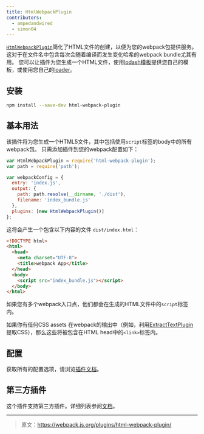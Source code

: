 ```yaml
---
title: HtmlWebpackPlugin
contributors:
  - ampedandwired
  - simon04
---
```


[`HtmlWebpackPlugin`](https://github.com/ampedandwired/html-webpack-plugin)简化了HTML文件的创建，以便为您的webpack包提供服务。 这对于在文件名中包含每次会随着编译而发生变化哈希的webpack bundle尤其有用。 您可以让插件为您生成一个HTML文件，使用[lodash模板](https://lodash.com/docs#template)提供您自己的模板，或使用您自己的[loader](/loaders)。


## 安装

``` bash
npm install --save-dev html-webpack-plugin
```


## 基本用法

该插件将为您生成一个HTML5文件，其中包括使用`script`标签的body中的所有webpack包。 只需添加插件到您的webpack配置如下：

```javascript
var HtmlWebpackPlugin = require('html-webpack-plugin');
var path = require('path');

var webpackConfig = {
  entry: 'index.js',
  output: {
    path: path.resolve(__dirname, './dist'),
    filename: 'index_bundle.js'
  },
  plugins: [new HtmlWebpackPlugin()]
};
```

这将会产生一个包含以下内容的文件 `dist/index.html`：

```html
<!DOCTYPE html>
<html>
  <head>
    <meta charset="UTF-8">
    <title>webpack App</title>
  </head>
  <body>
    <script src="index_bundle.js"></script>
  </body>
</html>
```

如果您有多个webpack入口点，他们都会在生成的HTML文件中的`script`标签内。

如果你有任何CSS assets 在webpack的输出中（例如，利用[ExtractTextPlugin](/plugins/extract-text-webpack-plugin)提取CSS），那么这些将被包含在HTML head中的`<link>`标签内。


## 配置

获取所有的配置选项，请浏览[插件文档](https://github.com/ampedandwired/html-webpack-plugin#configuration)。


## 第三方插件

这个插件支持第三方插件。详细列表参阅[文档](https://github.com/ampedandwired/html-webpack-plugin#third-party-addons)。

***

> 原文：https://webpack.js.org/plugins/html-webpack-plugin/
